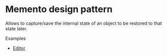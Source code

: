 # Memento design pattern

Allows to capture/save the internal state of an object to be restored to that state later.

Examples

* [Editor](editor/EditorUnitTests.cs)
